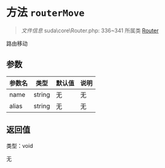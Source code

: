 # 方法 `routerMove`

> *文件信息* suda\core\Router.php: 336~341
> 所属类 [Router](../Router.md)


路由移动


## 参数


| 参数名 | 类型 | 默认值 | 说明 |
|--------|-----|-------|-------|
| name |  string | 无 | 无 |
| alias |  string | 无 | 无 |



## 返回值

类型：void

无

